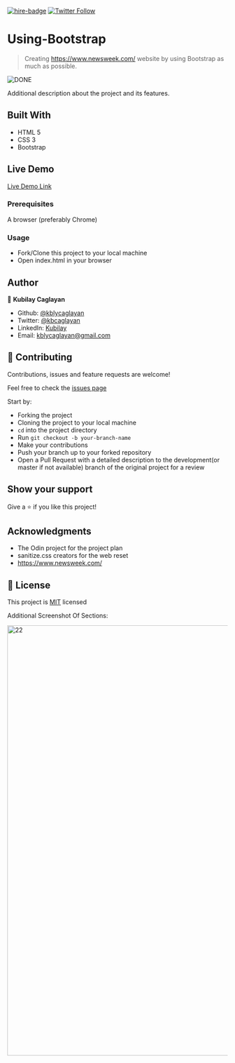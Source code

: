 [![hire-badge](https://img.shields.io/badge/Consult%20/%20Hire%20Kubilay-Click%20to%20Contact-brightgreen)](mailto:kblycaglayan@gmail.com) [![Twitter Follow](https://img.shields.io/twitter/follow/kbcaglayan?label=Follow%20Kubilay%20on%20Twitter&style=social)](https://twitter.com/kbcaglayan)

# Using-Bootstrap

> Creating https://www.newsweek.com/ website by using Bootstrap as much as possible.

![DONE](https://user-images.githubusercontent.com/60448833/76623751-16ecfc00-6545-11ea-979a-20ba91fed91a.gif)

Additional description about the project and its features.

## Built With

- HTML 5
- CSS 3
- Bootstrap

## Live Demo

[Live Demo Link](https://rawcdn.githack.com/kblycaglayan/Using-Bootstrap/2d269dc8053a1b991c826b0ef7f633cf3c2f7aa7/index.html)

### Prerequisites

A browser (preferably Chrome)

### Usage

- Fork/Clone this project to your local machine
- Open index.html in your browser

## Author

👤 **Kubilay Caglayan**

- Github: [@kblycaglayan](https://github.com/kblycaglayan)
- Twitter: [@kbcaglayan](https://twitter.com/kbcaglayan)
- LinkedIn: [Kubilay](https://www.linkedin.com/in/kubilaycaglayan/)
- Email: [kblycaglayan@gmail.com](mailto:kblycaglayan@gmail.com)

## 🤝 Contributing

Contributions, issues and feature requests are welcome!

Feel free to check the [issues page]()

Start by:

- Forking the project
- Cloning the project to your local machine
- `cd` into the project directory
- Run `git checkout -b your-branch-name`
- Make your contributions
- Push your branch up to your forked repository
- Open a Pull Request with a detailed description to the development(or master if not available) branch of the original project for a review

## Show your support

Give a ⭐️ if you like this project!

## Acknowledgments

- The Odin project for the project plan
- sanitize.css creators for the web reset
- https://www.newsweek.com/

## 📝 License

This project is [MIT](LICENSE.md) licensed

Additional Screenshot Of Sections:

<img width="981" alt="22" src="https://user-images.githubusercontent.com/60448833/76624861-22d9bd80-6547-11ea-9f7f-cf7fc896db57.png">

